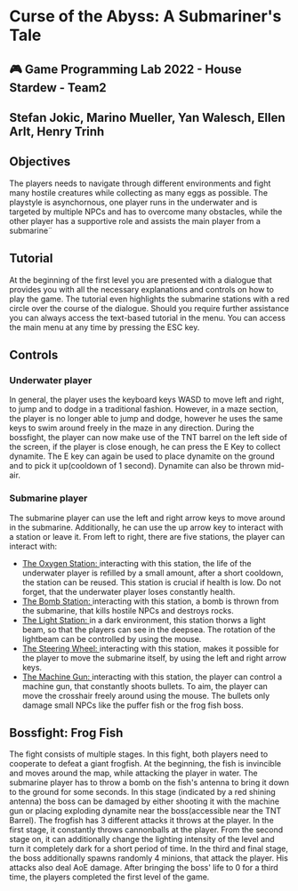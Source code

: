 # Curse of the Abyss: A Submariner's Tale
## :video_game: Game Programming Lab 2022 - House Stardew - Team2
## Stefan Jokic, Marino Mueller, Yan Walesch, Ellen Arlt, Henry Trinh


## Objectives

The players needs to navigate through different environments and fight many hostile creatures while collecting as many eggs as possible.
The playstyle is asynchornous, one player runs in the underwater and is targeted by multiple NPCs and has to overcome many obstacles, 
while the other player has a supportive role and assists the main player from a submarine¨

## Tutorial
At the beginning of the first level you are presented with a dialogue that provides you with all the necessary explanations and controls on how to play the game. The tutorial even highlights the submarine stations with a red circle over the course of the dialogue.
Should you require further assistance you can always access the text-based tutorial in the menu. You can access the main menu at any time by pressing the ESC key.

## Controls
### Underwater player

In general, the player uses the keyboard keys WASD to move left and right, to jump and to dodge in a traditional fashion. However, in a maze section, the player is no longer able to jump and dodge, however he uses the same keys to swim around freely in the maze in any direction.
During the bossfight, the player can now make use of the TNT barrel on the left side of the screen, if the player is close enough, he can press the E Key to collect dynamite. The E key can again be used to place dynamite on the ground and to pick it up(cooldown of 1 second). Dynamite can also be thrown mid-air.

### Submarine player

The submarine player can use the left and right arrow keys to move around in the submarine.
Additionally, he can use the up arrow key to interact with a station or leave it.
From left to right, there are five stations, the player can interact with:

* <ins> The Oxygen Station: </ins> interacting with this station, the life of the underwater player is refilled by a small amount, after a short cooldown, the station can be reused. This station is crucial if health is low. Do not forget, that the underwater player loses constantly health.
* <ins> The Bomb Station: </ins>  interacting with this station, a bomb is thrown from the submarine, that kills hostile NPCs and destroys rocks. 
* <ins> The Light Station: </ins> in a dark environment, this station thorws a light beam, so that the players can see in the deepsea. The rotation of the lightbeam can be controlled by using the mouse. 
* <ins> The Steering Wheel: </ins> interacting with this station, makes it possible for the player to move the submarine itself, by using the left and right arrow keys. 
* <ins> The Machine Gun: </ins>interacting with this station, the player can control a machine gun, that constantly shoots bullets. To aim, the player can move the crosshair freely around using the mouse. The bullets only damage small NPCs like the puffer fish or the frog fish boss. 

## Bossfight: Frog Fish

The fight consists of multiple stages. In this fight, both players need to cooperate to defeat a giant frogfish.
At the beginning, the fish is invincible and moves around the map, while attacking the player in water.
The submarine player has to throw a bomb on the fish's antenna to bring it down to the ground for some seconds. 
In this stage (indicated by a red shining antenna) the boss can be damaged by either shooting it with the machine gun or placing exploding dynamite near the boss(accessible near the TNT Barrel).
The frogfish has 3 different attacks it throws at the player.
In the first stage, it constantly throws cannonballs at the player.
From the second stage on, it can additionally change the lighting intensity of the level and turn it completely dark for a short period of time. 
In the third and final stage, the boss additionally spawns randomly 4 minions, that attack the player. His attacks also deal AoE damage.
After bringing the boss' life to 0 for a third time, the players completed the first level of the game.
